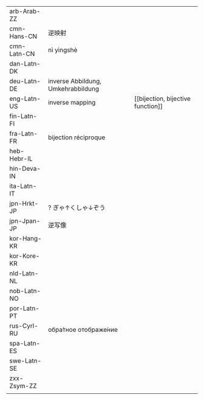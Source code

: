 | | | |
|-|-|-|
| arb-Arab-ZZ |  |  |
| cmn-Hans-CN | 逆映射 |  |
| cmn-Latn-CN | nì yìngshè |  |
| dan-Latn-DK |  |  |
| deu-Latn-DE | inverse Abbildung, Umkehrabbildung |  |
| eng-Latn-US | inverse mapping | [[bijection, bijective function]] |
| fin-Latn-FI |  |  |
| fra-Latn-FR | bijection réciproque |  |
| heb-Hebr-IL |  |  |
| hin-Deva-IN |  |  |
| ita-Latn-IT |  |  |
| jpn-Hrkt-JP | ? ぎゃ↑くしゃ↓ぞう |  |
| jpn-Jpan-JP | 逆写像 |  |
| kor-Hang-KR |  |  |
| kor-Kore-KR |  |  |
| nld-Latn-NL |  |  |
| nob-Latn-NO |  |  |
| por-Latn-PT |  |  |
| rus-Cyrl-RU | обра́тное отображе́ние |  |
| spa-Latn-ES |  |  |
| swe-Latn-SE |  |  |
| zxx-Zsym-ZZ |  |  |
|  |  |  |
